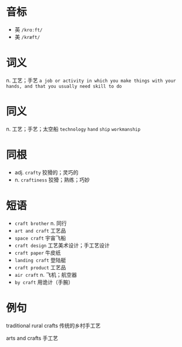 # 音标

- 英 `/krɑːft/`
- 美 `/kræft/`

# 词义

n. 工艺；手艺
`a job or activity in which you make things with your hands, and that you usually need skill to do`

# 同义

n. 工艺；手艺；太空船
`technology` `hand` `ship` `workmanship`

# 同根

- adj. `crafty` 狡猾的；灵巧的
- n. `craftiness` 狡猾；熟练；巧妙

# 短语

- `craft brother` n. 同行
- `art and craft` 工艺品
- `space craft` 宇宙飞船
- `craft design` 工艺美术设计；手工艺设计
- `craft paper` 牛皮纸
- `landing craft` 登陆艇
- `craft product` 工艺品
- `air craft` n. 飞机；航空器
- `by craft` 用诡计（手腕）

# 例句

traditional rural crafts
传统的乡村手工艺

arts and crafts
手工艺


